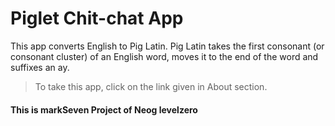 #  Piglet Chit-chat App 

This app converts English to Pig Latin. Pig Latin takes the first consonant (or consonant cluster) of an English word, moves it to the end of the word and suffixes an ay.

>To take this app, click on the link given in About section.

#### This is markSeven Project of Neog levelzero  ####
